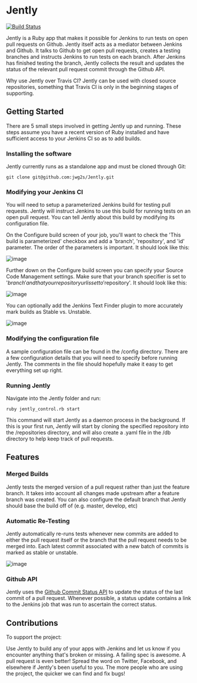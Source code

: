 # Jently
[![Build Status](https://travis-ci.org/jwg2s/Jently.png?branch=develop)](https://travis-ci.org/jwg2s/Jently)

Jently is a Ruby app that makes it possible for Jenkins to run tests on open pull requests on Github. Jently itself acts as a mediator between Jenkins and Github. It talks to Github to get open pull requests, creates a testing branches and instructs Jenkins to run tests on each branch. After Jenkins has finished testing the branch, Jently collects the result and updates the status of the relevant pull request commit through the Github API.

Why use Jently over Travis CI?  Jently can be used with closed source repositories, something that Travis CI is only in the beginning stages of supporting.

## Getting Started

There are 5 small steps involved in getting Jently up and running. These steps assume you have a recent version of Ruby installed and have sufficient access to your Jenkins CI so as to add builds.

### Installing the software

Jently currently runs as a standalone app and must be cloned through Git:

    git clone git@github.com:jwg2s/Jently.git

### Modifying your Jenkins CI

You will need to setup a parameterized Jenkins build for testing pull requests. Jently will instruct Jenkins to use this build for running tests on an open pull request. You can tell Jently about this build by modifying its configuration file.

On the Configure build screen of your job, you'll want to check the 'This build is parameterized' checkbox and add a 'branch', 'repository', and 'id' parameter. The order of the parameters is important. It should look like this:

![image](http://imgur.com/5Q3iA.png)

Further down on the Configure build screen you can specify your Source Code Management settings. Make sure that your branch specifier is set to '$branch' and that your repository url is set to '$repository'. It should look like this:

![image](http://imgur.com/2a2A5.png)

You can optionally add the Jenkins Text Finder plugin to more accurately mark builds as Stable vs. Unstable.

![image](http://imgur.com/DbvknLj.png)

### Modifying the configuration file

A sample configuration file can be found in the /config directory. There are a few configuration details that you will need to specify before running Jently. The comments in the file should hopefully make it easy to get everything set up right.

### Running Jently

Navigate into the Jently folder and run:

    ruby jently_control.rb start

This command will start Jently as a daemon process in the background. If this is your first run, Jently will start by cloning the specified repository into the /repositories directory, and will also create a .yaml file in the /db directory to help keep track of pull requests.


## Features

### Merged Builds
Jently tests the merged version of a pull request rather than just the feature branch. It takes into account all changes made upstream after a feature branch was created.  You can also configure the default branch that Jently should base the build off of (e.g. master, develop, etc)

### Automatic Re-Testing
Jently automatically re-runs tests whenever new commits are added to either the pull request itself or the branch that the pull request needs to be merged into.  Each latest commit associated with a new batch of commits is marked as stable or unstable.

![image](http://imgur.com/B16IBjO.png)

### Github API
Jently uses the [Github Commit Status API](https://github.com/blog/1227-commit-status-api) to update the status of the last commit of a pull request. Whenever possible, a status update contains a link to the Jenkins job that was run to ascertain the correct status.

## Contributions
To support the project:

Use Jently to build any of your apps with Jenkins and let us know if you encounter anything that's broken or missing. A failing spec is awesome. A pull request is even better!
Spread the word on Twitter, Facebook, and elsewhere if Jently's been useful to you. The more people who are using the project, the quicker we can find and fix bugs!
